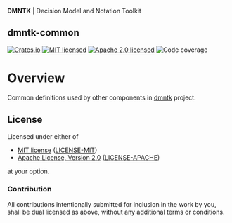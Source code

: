 **DMNTK** | Decision Model and Notation Toolkit

## dmntk-common

[![Crates.io][crates-badge]][crates-url]
[![MIT licensed][mit-badge]][mit-url]
[![Apache 2.0 licensed][apache-badge]][apache-url]
![Code coverage][coverage-badge]

[crates-badge]: https://img.shields.io/crates/v/dmntk-common.svg
[crates-url]: https://crates.io/crates/dmntk-common
[mit-badge]: https://img.shields.io/badge/License-MIT-blue.svg
[mit-url]: ../LICENSE-MIT
[apache-badge]: https://img.shields.io/badge/License-Apache%202.0-blue.svg
[apache-url]: ../LICENSE-APACHE
[coverage-badge]: https://img.shields.io/badge/Coverage-100%25-green.svg

# Overview

Common definitions used by other components in [dmntk](https://github.com/dmntk) project.

## License

Licensed under either of

- [MIT license](https://opensource.org/licenses/MIT) ([LICENSE-MIT](../LICENSE-MIT))
- [Apache License, Version 2.0](https://www.apache.org/licenses/LICENSE-2.0) ([LICENSE-APACHE](../LICENSE-APACHE))

at your option.

### Contribution

All contributions intentionally submitted for inclusion in the work by you,
shall be dual licensed as above, without any additional terms or conditions.